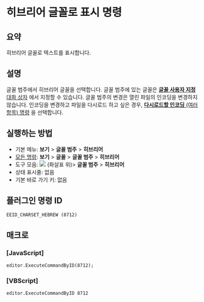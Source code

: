 # 히브리어 글꼴로 표시 명령

## 요약

히브리어 글꼴로 텍스트를 표시합니다.

## 설명

글꼴 범주에서 히브리어 글꼴을 선택합니다.
글꼴 범주에 있는 글꼴은 [**글꼴 사용자 지정** 대화 상자](../../dlg/properties/font/index) 에서
지정할 수 있습니다. 글꼴 범주의 변경은 열린 파일의 인코딩을 변경하지 않습니다.
인코딩을 변경하고 파일을 다시로드 하고 싶은 경우,
[**다시로드할 인코딩** (여러 항목) 명령](../file/file_reload_defined) 을 선택합니다.

## 실행하는 방법

- 기본 메뉴: **보기** \> **글꼴 범주** \> **히브리어**
- [모든 명령](../tools/all_commands): **보기** \> **글꼴** \> **글꼴 범주** \> **히브리어**
- 도구 모음: ![](../../images/fontpopup..png)
(화살표 위)\> **글꼴 범주** \> **히브리어**
- 상태 표시줄: 없음
- 기본 바로 가기 키: 없음

## 플러그인 명령 ID

```
EEID_CHARSET_HEBREW (8712)
```

## 매크로

### \[JavaScript\]

```
editor.ExecuteCommandByID(8712);
```

### \[VBScript\]

```
editor.ExecuteCommandByID 8712
```
